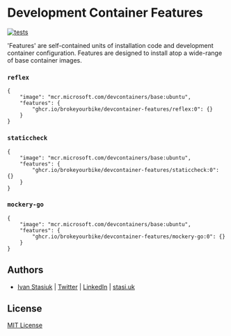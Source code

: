 # Development Container Features

[![tests](https://github.com/brokeyourbike/devcontainer-features/actions/workflows/test.yaml/badge.svg)](https://github.com/brokeyourbike/devcontainer-features/actions/workflows/test.yaml)

'Features' are self-contained units of installation code and development container configuration. Features are designed to install atop a wide-range of base container images.

### `reflex`

```jsonc
{
    "image": "mcr.microsoft.com/devcontainers/base:ubuntu",
    "features": {
        "ghcr.io/brokeyourbike/devcontainer-features/reflex:0": {}
    }
}
```

### `staticcheck`

```jsonc
{
    "image": "mcr.microsoft.com/devcontainers/base:ubuntu",
    "features": {
        "ghcr.io/brokeyourbike/devcontainer-features/staticcheck:0": {}
    }
}
```

### `mockery-go`

```jsonc
{
    "image": "mcr.microsoft.com/devcontainers/base:ubuntu",
    "features": {
        "ghcr.io/brokeyourbike/devcontainer-features/mockery-go:0": {}
    }
}
```

## Authors
- [Ivan Stasiuk](https://github.com/brokeyourbike) | [Twitter](https://twitter.com/brokeyourbike) | [LinkedIn](https://www.linkedin.com/in/brokeyourbike) | [stasi.uk](https://stasi.uk)

## License
[MIT License](https://github.com/brokeyourbike/devcontainer-features/blob/main/LICENSE)
